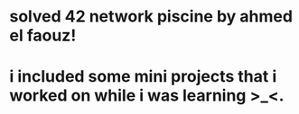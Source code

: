 # solved 42 network piscine by ahmed el faouz!
# i included some mini projects that i worked on while i was learning >_<.
